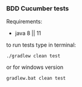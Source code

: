 ### BDD Cucumber tests

Requirements:

- java 8 || 11

to run tests type in terminal:

    ./gradlew clean test
    
or for windows version

    gradlew.bat clean test